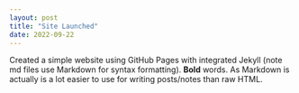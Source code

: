 ```yaml
---
layout: post
title: "Site Launched"
date: 2022-09-22
---
```


Created a simple website using GitHub Pages with integrated Jekyll (note md files use Markdown for syntax formatting). **Bold** words. As Markdown is actually is a lot easier to use for writing posts/notes than raw HTML.
